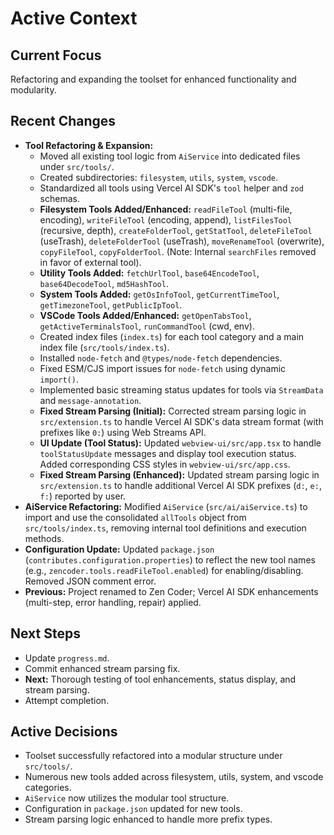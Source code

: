 # Active Context

## Current Focus
Refactoring and expanding the toolset for enhanced functionality and modularity.

## Recent Changes
- **Tool Refactoring & Expansion:**
    - Moved all existing tool logic from `AiService` into dedicated files under `src/tools/`.
    - Created subdirectories: `filesystem`, `utils`, `system`, `vscode`.
    - Standardized all tools using Vercel AI SDK's `tool` helper and `zod` schemas.
    - **Filesystem Tools Added/Enhanced:** `readFileTool` (multi-file, encoding), `writeFileTool` (encoding, append), `listFilesTool` (recursive, depth), `createFolderTool`, `getStatTool`, `deleteFileTool` (useTrash), `deleteFolderTool` (useTrash), `moveRenameTool` (overwrite), `copyFileTool`, `copyFolderTool`. (Note: Internal `searchFiles` removed in favor of external tool).
    - **Utility Tools Added:** `fetchUrlTool`, `base64EncodeTool`, `base64DecodeTool`, `md5HashTool`.
    - **System Tools Added:** `getOsInfoTool`, `getCurrentTimeTool`, `getTimezoneTool`, `getPublicIpTool`.
    - **VSCode Tools Added/Enhanced:** `getOpenTabsTool`, `getActiveTerminalsTool`, `runCommandTool` (cwd, env).
    - Created index files (`index.ts`) for each tool category and a main index file (`src/tools/index.ts`).
    - Installed `node-fetch` and `@types/node-fetch` dependencies.
    - Fixed ESM/CJS import issues for `node-fetch` using dynamic `import()`.
    - Implemented basic streaming status updates for tools via `StreamData` and `message-annotation`.
    - **Fixed Stream Parsing (Initial):** Corrected stream parsing logic in `src/extension.ts` to handle Vercel AI SDK's data stream format (with prefixes like `0:`) using Web Streams API.
    - **UI Update (Tool Status):** Updated `webview-ui/src/app.tsx` to handle `toolStatusUpdate` messages and display tool execution status. Added corresponding CSS styles in `webview-ui/src/app.css`.
    - **Fixed Stream Parsing (Enhanced):** Updated stream parsing logic in `src/extension.ts` to handle additional Vercel AI SDK prefixes (`d:`, `e:`, `f:`) reported by user.
- **AiService Refactoring:** Modified `AiService` (`src/ai/aiService.ts`) to import and use the consolidated `allTools` object from `src/tools/index.ts`, removing internal tool definitions and execution methods.
- **Configuration Update:** Updated `package.json` (`contributes.configuration.properties`) to reflect the new tool names (e.g., `zencoder.tools.readFileTool.enabled`) for enabling/disabling. Removed JSON comment error.
- **Previous:** Project renamed to Zen Coder; Vercel AI SDK enhancements (multi-step, error handling, repair) applied.

## Next Steps
- Update `progress.md`.
- Commit enhanced stream parsing fix.
- **Next:** Thorough testing of tool enhancements, status display, and stream parsing.
- Attempt completion.

## Active Decisions
- Toolset successfully refactored into a modular structure under `src/tools/`.
- Numerous new tools added across filesystem, utils, system, and vscode categories.
- `AiService` now utilizes the modular tool structure.
- Configuration in `package.json` updated for new tools.
- Stream parsing logic enhanced to handle more prefix types.